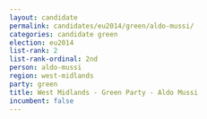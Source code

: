```yaml
---
layout: candidate
permalink: candidates/eu2014/green/aldo-mussi/
categories: candidate green
election: eu2014
list-rank: 2
list-rank-ordinal: 2nd
person: aldo-mussi
region: west-midlands
party: green
title: West Midlands - Green Party - Aldo Mussi
incumbent: false
---
```

